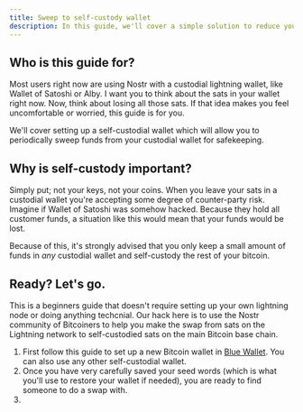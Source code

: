 ```yaml
---
title: Sweep to self-custody wallet
description: In this guide, we'll cover a simple solution to reduce your counter-party risk by sweeping funds to a self-custody wallet.
---
```


## Who is this guide for?

Most users right now are using Nostr with a custodial lightning wallet, like Wallet of Satoshi or Alby. I want you to think about the sats in your wallet right now. Now, think about losing all those sats. If that idea makes you feel uncomfortable or worried, this guide is for you.

We'll cover setting up a self-custodial wallet which will allow you to periodically sweep funds from your custodial wallet for safekeeping.

## Why is self-custody important?

Simply put; not your keys, not your coins. When you leave your sats in a custodial wallet you're accepting some degree of counter-party risk. Imagine if Wallet of Satoshi was somehow hacked. Because they hold all customer funds, a situation like this would mean that your funds would be lost.

Because of this, it's strongly advised that you only keep a small amount of funds in _any_ custodial wallet and self-custody the rest of your bitcoin.

## Ready? Let's go.

This is a beginners guide that doesn't require setting up your own lightning node or doing anything techcnial. Our hack here is to use the Nostr community of Bitcoiners to help you make the swap from sats on the Lightning network to self-custodied sats on the main Bitcoin base chain.

1. First follow this guide to set up a new Bitcoin wallet in [Blue Wallet](https://bluewallet.io/docs/create-bitcoin-wallet/). You can also use any other self-custodial wallet.
1. Once you have very carefully saved your seed words (which is what you'll use to restore your wallet if needed), you are ready to find someone to do a swap with.
1.
